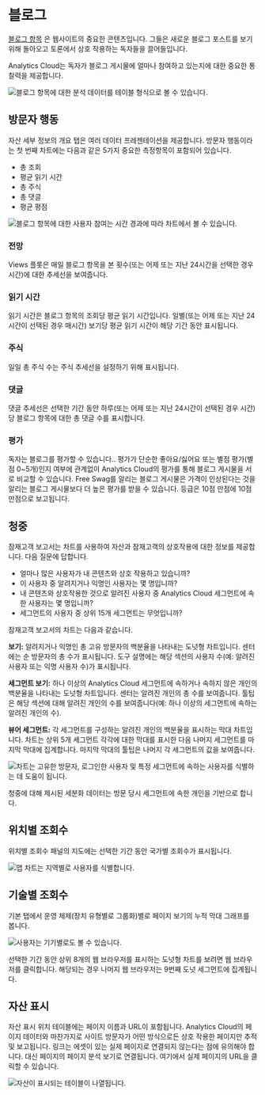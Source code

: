 # 블로그

[블로그 항목](https://learn.liferay.com/dxp/latest/en/content-authoring-and-management/blogs/getting-started-with-blogs.html) 은 웹사이트의 중요한 콘텐츠입니다. 그들은 새로운 블로그 포스트를 보기 위해 돌아오고 토론에서 상호 작용하는 독자들을 끌어들입니다.

Analytics Cloud는 독자가 블로그 게시물에 얼마나 참여하고 있는지에 대한 중요한 통찰력을 제공합니다.

![블로그 항목에 대한 분석 데이터를 테이블 형식으로 볼 수 있습니다.](blogs/images/01.png)

## 방문자 행동

자산 세부 정보의 개요 탭은 여러 데이터 프레젠테이션을 제공합니다. 방문자 행동이라는 첫 번째 차트에는 다음과 같은 5가지 중요한 측정항목이 포함되어 있습니다.

* 총 조회
* 평균 읽기 시간
* 총 주식
* 총 댓글
* 평균 평점

![블로그 항목에 대한 사용자 참여는 시간 경과에 따라 차트에서 볼 수 있습니다.](blogs/images/02.png)

### 전망

Views 플롯은 매일 블로그 항목을 본 횟수(또는 어제 또는 지난 24시간을 선택한 경우 시간)에 대한 추세선을 보여줍니다.

### 읽기 시간

읽기 시간은 블로그 항목의 조회당 평균 읽기 시간입니다. 일별(또는 어제 또는 지난 24시간이 선택된 경우 매시간) 보기당 평균 읽기 시간이 해당 기간 동안 표시됩니다.

### 주식

일일 총 주식 수는 주식 추세선을 설정하기 위해 표시됩니다.

### 댓글

댓글 추세선은 선택한 기간 동안 하루(또는 어제 또는 지난 24시간이 선택된 경우 시간)당 블로그 항목에 대한 총 댓글 수를 표시합니다.

### 평가

독자는 블로그를 평가할 수 있습니다.. 평가가 단순한 좋아요/싫어요 또는 별점 평가(별점 0~5개)인지 여부에 관계없이 Analytics Cloud의 평가를 통해 블로그 게시물을 서로 비교할 수 있습니다. Free Swag를 알리는 블로그 게시물은 가격이 인상된다는 것을 알리는 블로그 게시물보다 더 높은 평가를 받을 수 있습니다. 등급은 10점 만점에 10점 만점으로 보고됩니다.

## 청중

잠재고객 보고서는 차트를 사용하여 자산과 잠재고객의 상호작용에 대한 정보를 제공합니다. 다음 질문에 답합니다.

* 얼마나 많은 사용자가 내 콘텐츠와 상호 작용하고 있습니까?
* 이 사용자 중 알려지거나 익명인 사용자는 몇 명입니까?
* 내 콘텐츠와 상호작용한 것으로 알려진 사용자 중 Analytics Cloud 세그먼트에 속한 사용자는 몇 명입니까?
* 세그먼트의 사용자 중 상위 15개 세그먼트는 무엇입니까?

잠재고객 보고서의 차트는 다음과 같습니다.

**보기:** 알려지거나 익명인 총 고유 방문자의 백분율을 나타내는 도넛형 차트입니다. 센터에는 순 방문자의 총 수가 표시됩니다. 도구 설명에는 해당 섹션의 사용자 수(예: 알려진 사용자 또는 익명 사용자 수)가 표시됩니다.

**세그먼트 보기:** 하나 이상의 Analytics Cloud 세그먼트에 속하거나 속하지 않은 개인의 백분율을 나타내는 도넛형 차트입니다. 센터는 알려진 개인의 총 수를 보여줍니다. 툴팁은 해당 섹션에 대해 알려진 개인의 수를 보여줍니다(예: 하나 이상의 세그먼트에 속하는 알려진 개인의 수).

**뷰어 세그먼트:** 각 세그먼트를 구성하는 알려진 개인의 백분율을 표시하는 막대 차트입니다. 차트는 상위 5개 세그먼트 각각에 대한 막대를 표시한 다음 나머지 세그먼트를 마지막 막대에 집계합니다. 마지막 막대의 툴팁은 나머지 각 세그먼트의 값을 보여줍니다.

![차트는 고유한 방문자, 로그인한 사용자 및 특정 세그먼트에 속하는 사용자를 식별하는 데 도움이 됩니다.](blogs/images/03.png)

청중에 대해 제시된 세분화 데이터는 방문 당시 세그먼트에 속한 개인을 기반으로 합니다.

## 위치별 조회수

위치별 조회수 패널의 지도에는 선택한 기간 동안 국가별 조회수가 표시됩니다.

![맵 차트는 지역별로 사용자를 식별합니다.](blogs/images/04.png)

## 기술별 조회수

기본 탭에서 운영 체제(장치 유형별로 그룹화)별로 페이지 보기의 누적 막대 그래프를 봅니다.

![사용자는 기기별로도 볼 수 있습니다.](blogs/images/05.png)

선택한 기간 동안 상위 8개의 웹 브라우저를 표시하는 도넛형 차트를 보려면 웹 브라우저를 클릭합니다. 해당되는 경우 나머지 웹 브라우저는 9번째 도넛 세그먼트에 집계됩니다.

## 자산 표시

자산 표시 위치 테이블에는 페이지 이름과 URL이 포함됩니다. Analytics Cloud의 페이지 데이터와 마찬가지로 사이트 방문자가 어떤 방식으로든 상호 작용한 페이지만 추적 및 보고됩니다. 링크는 에셋이 있는 실제 페이지로 연결되지 않는다는 점에 유의해야 합니다. 대신 페이지의 페이지 분석 보기로 연결됩니다. 여기에서 실제 페이지의 URL을 클릭할 수 있습니다.

![자산이 표시되는 테이블이 나열됩니다.](blogs/images/06.png)
